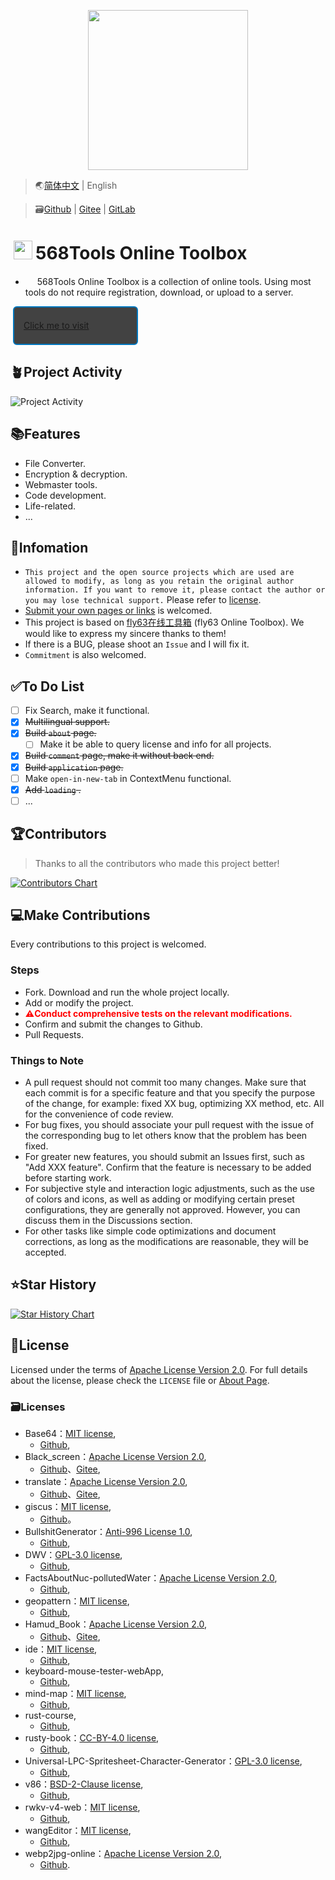 <p align="center">
    <img width="256" src='https://Tools.PJ568.sbs/img/icon.svg' />
</p>

> 🌏[简体中文](./README.md) | English

> 🗃️[Github](https://github.com/PJ-568/568tools) | [Gitee](https://gitee.com/PJ-568/568tools) | [GitLab](https://gitlab.com/PJ-568/568tools/)

# <img width="30" style="margin: -3px 5px;" src="https://Tools.PJ568.sbs/img/icon.svg"/>568Tools Online Toolbox

* <img width="15" src="https://Tools.PJ568.sbs/img/icon.svg"/> 568Tools Online Toolbox is a collection of online tools. Using most tools do not require registration, download, or upload to a server.

<a style="font-size:14px;margin:10px 0.8%;border:2px solid #0277BD;border-radius:6px;background:#424242;width:200px;min-height:62px;line-height:20px;box-sizing:border-box;display:flex;align-items:center" href="https://Tools.PJ568.sbs/"><img height="15" src="https://tools.PJ568.sbs/img/icon.svg"/> Click me to visit</a>

## 🪴Project Activity

![Project Activity](https://repobeats.axiom.co/api/embed/0e0b27c01d4e9ff093fb3d03fedc74a300068f50.svg "Repobeats analytics image")

## 📚Features

* File Converter.
* Encryption & decryption.
* Webmaster tools.
* Code development.
* Life-related.
* ...

## 📖Infomation

* `This project and the open source projects which are used are allowed to modify, as long as you retain the original author information. If you want to remove it, please contact the author or you may lose technical support.` Please refer to [license](https://Tools.PJ568.sbs/about/#1).
* [Submit your own pages or links](https://Tools.PJ568.sbs/application) is welcomed.
* This project is based on [fly63在线工具箱](https://github.com/mydearcc/tools) (fly63 Online Toolbox). We would like to express my sincere thanks to them!
* If there is a BUG, please shoot an `Issue` and I will fix it.
* `Commitment` is also welcomed.

## ✅To Do List

* [ ] Fix Search, make it functional.
* [X] ~~Multilingual support.~~
* [X] ~~Build `about` page.~~
  * [ ] Make it be able to query license and info for all projects.
* [X] ~~Build `comment` page, make it without back end.~~
* [X] ~~Build `application` page.~~
* [ ] Make `open-in-new-tab` in ContextMenu functional.
* [X] ~~Add `loading` .~~
* [ ] ...

## 🏆Contributors

> Thanks to all the contributors who made this project better!

[![Contributors Chart](https://contrib.rocks/image?repo=PJ-568/568tools)](https://github.com/PJ-568/568tools/graphs/contributors)

## 💻Make Contributions

Every contributions to this project is welcomed.

### Steps

* Fork. Download and run the whole project locally.
* Add or modify the project.
* <b style="color:red">⚠️Conduct comprehensive tests on the relevant modifications.</b>
* Confirm and submit the changes to Github.
* Pull Requests.

### Things to Note

* A pull request should not commit too many changes. Make sure that each commit is for a specific feature and that you specify the purpose of the change, for example: fixed XX bug, optimizing XX method, etc. All for the convenience of code review.
* For bug fixes, you should associate your pull request with the issue of the corresponding bug to let others know that the problem has been fixed.
* For greater new features, you should submit an Issues first, such as "Add XXX feature". Confirm that the feature is necessary to be added before starting work.
* For subjective style and interaction logic adjustments, such as the use of colors and icons, as well as adding or modifying certain preset configurations, they are generally not approved. However, you can discuss them in the Discussions section.
* For other tasks like simple code optimizations and document corrections, as long as the modifications are reasonable, they will be accepted.

## ⭐Star History

<a href="https://star-history.com/#PJ-568/568tools&Date">
  <picture>
    <source media="(prefers-color-scheme: dark)" srcset="https://api.star-history.com/svg?repos=PJ-568/568tools&type=Date&theme=dark" />
    <source media="(prefers-color-scheme: light)" srcset="https://api.star-history.com/svg?repos=PJ-568/568tools&type=Date" />
    <img alt="Star History Chart" src="https://api.star-history.com/svg?repos=PJ-568/568tools&type=Date" />
  </picture>
</a>

## 📄License

Licensed under the terms of [Apache License Version 2.0](http://www.apache.org/licenses/LICENSE-2.0). For full details about the license, please check the `LICENSE` file or [About Page](https://Tools.PJ568.sbs/about/#1).

### 🗃️Licenses

* Base64：[MIT license](https://mit-license.org),
  * [Github](//github.com/SFantasy/Base64),
* Black_screen：[Apache License Version 2.0](http://www.apache.org/licenses/LICENSE-2.0),
  * [Github](//github.com/PJ-568/Black_screen/LICENSE)、[Gitee](//gitee.com//PJ-568/Black_screen/LICENSE),
* translate：[Apache License Version 2.0](http://www.apache.org/licenses/LICENSE-2.0),
  * [Github](https://github.com/xnx3/translate/blob/master/LICENSE)、[Gitee](https://gitee.com/mail_osc/translate/blob/master/LICENSE),
* giscus：[MIT license](https://mit-license.org),
  * [Github](https://github.com/giscus/giscus/blob/main/LICENSE)。
* BullshitGenerator：[Anti-996 License 1.0](https://github.com/kattgu7/Anti-996-License),
  * [Github](https://github.com/menzi11/BullshitGenerator),
* DWV：[GPL-3.0 license](https://www.gnu.org/licenses/gpl-3.0.en.html),
  * [Github](https://github.com/ivmartel/dwv/license.txt),
* FactsAboutNuc-pollutedWater：[Apache License Version 2.0](http://www.apache.org/licenses/LICENSE-2.0),
  * [Github](https://github.com/SaveSeaFromNuc-pollutedWater/FactsAboutNuc-pollutedWater/LICENSE),
* geopattern：[MIT license](https://mit-license.org),
  * [Github](https://github.com/jasonlong/geo_pattern/license.txt),
* Hamud_Book：[Apache License Version 2.0](http://www.apache.org/licenses/LICENSE-2.0),
  * [Github](https://github.com/Hamud-Lang/Hamud_Book/LICENSE)、[Gitee](https://gitee.com/Hamud-Lang/Hamud_Book/LICENSE),
* ide：[MIT license](https://mit-license.org),
  * [Github](https://github.com/judge0/ide/blob/master/LICENSE),
* keyboard-mouse-tester-webApp,
  * [Github](https://github.com/shawon9324/keyboard-mouse-tester-webApp/LICENSE),
* mind-map：[MIT license](https://mit-license.org),
  * [Github](https://github.com/wanglin2/mind-map/LICENSE),
* rust-course,
  * [Github](https://github.com/sunface/rust-course/),
* rusty-book：[CC-BY-4.0 license](https://freedomdefined.org/Licenses/CC-BY-4.0),
  * [Github](https://github.com/rustlang-cn/rusty-book//LICENSE),
* Universal-LPC-Spritesheet-Character-Generator：[GPL-3.0 license](http://www.apache.org/licenses/LICENSE-2.0),
  * [Github](https://github.com/basxto/Universal-Spritesheet-Character-Generator/LICENSE),
* v86：[BSD-2-Clause license](https://opensource.org/license/bsd-2-clause/),
  * [Github](https://github.com/copy/v86/blob/master/LICENSE),
* rwkv-v4-web：[MIT license](https://mit-license.org),
  * [Github](https://github.com/josephrocca/rwkv-v4-web/blob/main/LICENSE),
* wangEditor：[MIT license](https://mit-license.org),
  * [Github](https://github.com/wangeditor-team/wangEditor/blob/master/LICENSE),
* webp2jpg-online：[Apache License Version 2.0](http://www.apache.org/licenses/LICENSE-2.0),
  * [Github](https://github.com/renzhezhilu/webp2jpg-online/blob/master/LICENSE).
